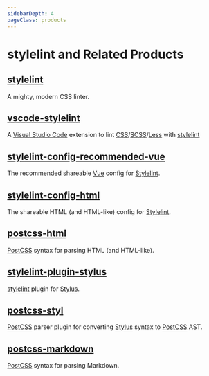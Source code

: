 ```yaml
---
sidebarDepth: 4
pageClass: products
---
```


# stylelint and Related Products

## [stylelint](https://stylelint.io/) <Badge text="Owners Member" type="warning"/>

<npm-info name="stylelint" node ></npm-info>
<gh-info repo="stylelint/stylelint"></gh-info>
A mighty, modern CSS linter.

## [vscode-stylelint](https://marketplace.visualstudio.com/items?itemName=stylelint.vscode-stylelint) <Badge text="Maintainer" type="warning"/>

<gh-info repo="stylelint/vscode-stylelint"></gh-info>
<vs-info extension-id="stylelint.vscode-stylelint"></vs-info>

A [Visual Studio Code](https://code.visualstudio.com/) extension to lint [CSS](https://www.w3.org/Style/CSS/)/[SCSS](https://sass-lang.com/documentation/syntax)/[Less](http://lesscss.org/) with [stylelint]

## [stylelint-config-recommended-vue](https://github.com/ota-meshi/stylelint-config-recommended-vue) <Badge text="Owner"/>

<npm-info name="stylelint-config-recommended-vue" node ></npm-info>
<gh-info repo="ota-meshi/stylelint-config-recommended-vue"></gh-info>
The recommended shareable [Vue] config for [Stylelint].

## [stylelint-config-html](https://github.com/ota-meshi/stylelint-config-html) <Badge text="Owner"/>

<npm-info name="stylelint-config-html" node ></npm-info>
<gh-info repo="ota-meshi/stylelint-config-html"></gh-info>
The shareable HTML (and HTML-like) config for [Stylelint].

## [postcss-html](https://github.com/ota-meshi/postcss-html) <Badge text="Maintainer" type="warning"/>

<npm-info name="postcss-html" node ></npm-info>
<gh-info repo="ota-meshi/postcss-html"></gh-info>
[PostCSS] syntax for parsing HTML (and HTML-like).

## [stylelint-plugin-stylus](https://github.com/ota-meshi/stylelint-plugin-stylus) <Badge text="Owner"/>

<npm-info name="stylelint-plugin-stylus" node ></npm-info>
<gh-info repo="ota-meshi/stylelint-plugin-stylus"></gh-info>
[stylelint] plugin for [Stylus].

## [postcss-styl](https://github.com/ota-meshi/postcss-styl) <Badge text="Owner"/>

<npm-info name="postcss-styl" node ></npm-info>
<gh-info repo="ota-meshi/postcss-styl"></gh-info>
[PostCSS] parser plugin for converting [Stylus] syntax to [PostCSS] AST.

## [postcss-markdown](https://github.com/ota-meshi/postcss-markdown) <Badge text="Maintainer" type="warning"/>

<npm-info name="postcss-markdown" node ></npm-info>
<gh-info repo="ota-meshi/postcss-markdown"></gh-info>
[PostCSS] syntax for parsing Markdown.

[vue.js]: https://vuejs.org/
[vue]: https://vuejs.org/
[stylelint]: https://stylelint.io/
[eslint]: https://eslint.org/
[stylus]: https://stylus-lang.com/
[postcss]: https://postcss.org/
[babel]: https://babeljs.io/
[webpack]: https://webpack.js.org/
[john resig-style micro template]: https://johnresig.com/blog/javascript-micro-templating/
[ejs]: https://ejs.co/
[scoped css]: https://vue-loader.vuejs.org/guide/scoped-css.html
[json]: https://json.org/
[jsonc]: https://github.com/microsoft/node-jsonc-parser
[json with comments]: https://github.com/microsoft/node-jsonc-parser
[json5]: https://json5.org/
[vue i18n]: https://github.com/intlify/vue-i18n-next
[yaml]: https://yaml.org/
[toml]: https://toml.io/

